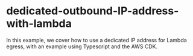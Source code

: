 # dedicated-outbound-IP-address-with-lambda
In this example, we cover how to use a dedicated IP address for Lambda egress, with an example using Typescript and the AWS CDK.
